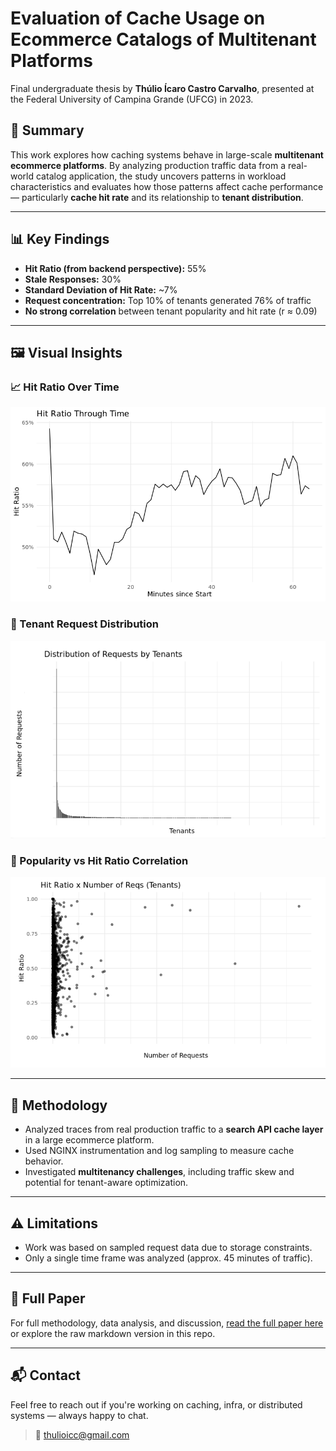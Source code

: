 # Evaluation of Cache Usage on Ecommerce Catalogs of Multitenant Platforms

Final undergraduate thesis by **Thúlio Ícaro Castro Carvalho**, presented at the Federal University of Campina Grande (UFCG) in 2023.

## 📍 Summary

This work explores how caching systems behave in large-scale **multitenant ecommerce platforms**. By analyzing production traffic data from a real-world catalog application, the study uncovers patterns in workload characteristics and evaluates how those patterns affect cache performance — particularly **cache hit rate** and its relationship to **tenant distribution**.

---

## 📊 Key Findings

- **Hit Ratio (from backend perspective):** 55%
- **Stale Responses:** 30%
- **Standard Deviation of Hit Rate:** ~7%
- **Request concentration:** Top 10% of tenants generated 76% of traffic
- **No strong correlation** between tenant popularity and hit rate (r ≈ 0.09)

---

## 🖼️ Visual Insights

### 📈 Hit Ratio Over Time
![Hit Ratio](./media/image2.png)

### 🏪 Tenant Request Distribution
![Tenant Distribution](./media/image5.png)

### 🔄 Popularity vs Hit Ratio Correlation
![Correlation Plot](./media/image4.png)

---

## 🔬 Methodology

- Analyzed traces from real production traffic to a **search API cache layer** in a large ecommerce platform.
- Used NGINX instrumentation and log sampling to measure cache behavior.
- Investigated **multitenancy challenges**, including traffic skew and potential for tenant-aware optimization.

---

## ⚠️ Limitations

- Work was based on sampled request data due to storage constraints.
- Only a single time frame was analyzed (approx. 45 minutes of traffic).

---

## 📄 Full Paper

For full methodology, data analysis, and discussion, [read the full paper here](./TCC.md) or explore the raw markdown version in this repo.

---

## 📬 Contact

Feel free to reach out if you're working on caching, infra, or distributed systems — always happy to chat.

> 📧 thulioicc@gmail.com
